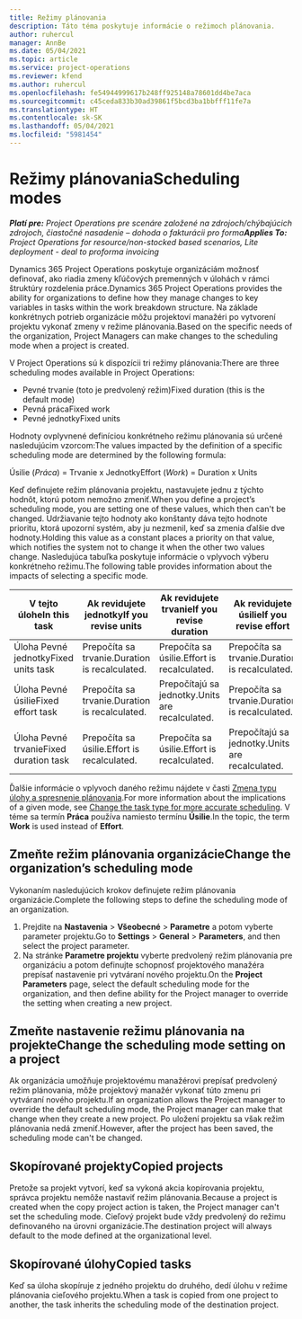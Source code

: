 ```yaml
---
title: Režimy plánovania
description: Táto téma poskytuje informácie o režimoch plánovania.
author: ruhercul
manager: AnnBe
ms.date: 05/04/2021
ms.topic: article
ms.service: project-operations
ms.reviewer: kfend
ms.author: ruhercul
ms.openlocfilehash: fe54944999617b248ff925148a78601dd4be7aca
ms.sourcegitcommit: c45ceda833b30ad39861f5bcd3ba1bbfff11fe7a
ms.translationtype: HT
ms.contentlocale: sk-SK
ms.lasthandoff: 05/04/2021
ms.locfileid: "5981454"
---
```

# <a name="scheduling-modes"></a><span data-ttu-id="0d652-103">Režimy plánovania</span><span class="sxs-lookup"><span data-stu-id="0d652-103">Scheduling modes</span></span>

<span data-ttu-id="0d652-104">_**Platí pre:** Project Operations pre scenáre založené na zdrojoch/chýbajúcich zdrojoch, čiastočné nasadenie – dohoda o fakturácii pro forma_</span><span class="sxs-lookup"><span data-stu-id="0d652-104">_**Applies To:** Project Operations for resource/non-stocked based scenarios, Lite deployment - deal to proforma invoicing_</span></span>


<span data-ttu-id="0d652-105">Dynamics 365 Project Operations poskytuje organizáciám možnosť definovať, ako riadia zmeny kľúčových premenných v úlohách v rámci štruktúry rozdelenia práce.</span><span class="sxs-lookup"><span data-stu-id="0d652-105">Dynamics 365 Project Operations provides the ability for organizations to define how they manage changes to key variables in tasks within the work breakdown structure.</span></span> <span data-ttu-id="0d652-106">Na základe konkrétnych potrieb organizácie môžu projektoví manažéri po vytvorení projektu vykonať zmeny v režime plánovania.</span><span class="sxs-lookup"><span data-stu-id="0d652-106">Based on the specific needs of the organization, Project Managers can make changes to the scheduling mode when a project is created.</span></span>

<span data-ttu-id="0d652-107">V Project Operations sú k dispozícii tri režimy plánovania:</span><span class="sxs-lookup"><span data-stu-id="0d652-107">There are three scheduling modes available in Project Operations:</span></span>

  - <span data-ttu-id="0d652-108">Pevné trvanie (toto je predvolený režim)</span><span class="sxs-lookup"><span data-stu-id="0d652-108">Fixed duration (this is the default mode)</span></span>
  - <span data-ttu-id="0d652-109">Pevná práca</span><span class="sxs-lookup"><span data-stu-id="0d652-109">Fixed work</span></span>
  - <span data-ttu-id="0d652-110">Pevné jednotky</span><span class="sxs-lookup"><span data-stu-id="0d652-110">Fixed units</span></span>

<span data-ttu-id="0d652-111">Hodnoty ovplyvnené definíciou konkrétneho režimu plánovania sú určené nasledujúcim vzorcom:</span><span class="sxs-lookup"><span data-stu-id="0d652-111">The values impacted by the definition of a specific scheduling mode are determined by the following formula:</span></span>

  <span data-ttu-id="0d652-112">Úsilie (*Práca*) = Trvanie x Jednotky</span><span class="sxs-lookup"><span data-stu-id="0d652-112">Effort (*Work*) = Duration x Units</span></span>

<span data-ttu-id="0d652-113">Keď definujete režim plánovania projektu, nastavujete jednu z týchto hodnôt, ktorú potom nemožno zmeniť.</span><span class="sxs-lookup"><span data-stu-id="0d652-113">When you define a project’s scheduling mode, you are setting one of these values, which then can't be changed.</span></span> <span data-ttu-id="0d652-114">Udržiavanie tejto hodnoty ako konštanty dáva tejto hodnote prioritu, ktorá upozorní systém, aby ju nezmenil, keď sa zmenia ďalšie dve hodnoty.</span><span class="sxs-lookup"><span data-stu-id="0d652-114">Holding this value as a constant places a priority on that value, which notifies the system not to change it when the other two values change.</span></span> <span data-ttu-id="0d652-115">Nasledujúca tabuľka poskytuje informácie o vplyvoch výberu konkrétneho režimu.</span><span class="sxs-lookup"><span data-stu-id="0d652-115">The following table provides information about the impacts of selecting a specific mode.</span></span>

| <span data-ttu-id="0d652-116">**V tejto úlohe**</span><span class="sxs-lookup"><span data-stu-id="0d652-116">**In this task**</span></span>             | <span data-ttu-id="0d652-117">**Ak revidujete jednotky**</span><span class="sxs-lookup"><span data-stu-id="0d652-117">**If you revise units**</span></span>   | <span data-ttu-id="0d652-118">**Ak revidujete trvanie**</span><span class="sxs-lookup"><span data-stu-id="0d652-118">**If you revise duration**</span></span> | <span data-ttu-id="0d652-119">**Ak revidujete úsilie**</span><span class="sxs-lookup"><span data-stu-id="0d652-119">**If you revise effort**</span></span>  |
|----------------------|---------------------------|----------------------------|---------------------------|
| <span data-ttu-id="0d652-120">Úloha Pevné jednotky</span><span class="sxs-lookup"><span data-stu-id="0d652-120">Fixed units task</span></span>     | <span data-ttu-id="0d652-121">Prepočíta sa trvanie.</span><span class="sxs-lookup"><span data-stu-id="0d652-121">Duration is recalculated.</span></span> | <span data-ttu-id="0d652-122">Prepočíta sa úsilie.</span><span class="sxs-lookup"><span data-stu-id="0d652-122">Effort is recalculated.</span></span>    | <span data-ttu-id="0d652-123">Prepočíta sa trvanie.</span><span class="sxs-lookup"><span data-stu-id="0d652-123">Duration is recalculated.</span></span> |
| <span data-ttu-id="0d652-124">Úloha Pevné úsilie</span><span class="sxs-lookup"><span data-stu-id="0d652-124">Fixed effort task</span></span>    | <span data-ttu-id="0d652-125">Prepočíta sa trvanie.</span><span class="sxs-lookup"><span data-stu-id="0d652-125">Duration is recalculated.</span></span> | <span data-ttu-id="0d652-126">Prepočítajú sa jednotky.</span><span class="sxs-lookup"><span data-stu-id="0d652-126">Units are recalculated.</span></span>    | <span data-ttu-id="0d652-127">Prepočíta sa trvanie.</span><span class="sxs-lookup"><span data-stu-id="0d652-127">Duration is recalculated.</span></span> |
| <span data-ttu-id="0d652-128">Úloha Pevné trvanie</span><span class="sxs-lookup"><span data-stu-id="0d652-128">Fixed duration task</span></span>  | <span data-ttu-id="0d652-129">Prepočíta sa úsilie.</span><span class="sxs-lookup"><span data-stu-id="0d652-129">Effort is recalculated.</span></span>   | <span data-ttu-id="0d652-130">Prepočíta sa úsilie.</span><span class="sxs-lookup"><span data-stu-id="0d652-130">Effort is recalculated.</span></span>    | <span data-ttu-id="0d652-131">Prepočítajú sa jednotky.</span><span class="sxs-lookup"><span data-stu-id="0d652-131">Units are recalculated.</span></span>   |

<span data-ttu-id="0d652-132">Ďalšie informácie o vplyvoch daného režimu nájdete v časti [Zmena typu úlohy a spresnenie plánovania](https://support.microsoft.com/en-us/office/change-the-task-type-for-more-accurate-scheduling-b0b969ad-45bc-4e9e-8967-435587548a72).</span><span class="sxs-lookup"><span data-stu-id="0d652-132">For more information about the implications of a given mode, see [Change the task type for more accurate scheduling](https://support.microsoft.com/en-us/office/change-the-task-type-for-more-accurate-scheduling-b0b969ad-45bc-4e9e-8967-435587548a72).</span></span> <span data-ttu-id="0d652-133">V téme sa termín **Práca** používa namiesto termínu **Úsilie**.</span><span class="sxs-lookup"><span data-stu-id="0d652-133">In the topic, the term **Work** is used instead of **Effort**.</span></span>

## <a name="change-the-organizations-scheduling-mode"></a><span data-ttu-id="0d652-134">Zmeňte režim plánovania organizácie</span><span class="sxs-lookup"><span data-stu-id="0d652-134">Change the organization’s scheduling mode</span></span>

<span data-ttu-id="0d652-135">Vykonaním nasledujúcich krokov definujete režim plánovania organizácie.</span><span class="sxs-lookup"><span data-stu-id="0d652-135">Complete the following steps to define the scheduling mode of an organization.</span></span>

1. <span data-ttu-id="0d652-136">Prejdite na **Nastavenia** \> **Všeobecné** \> **Parametre** a potom vyberte parameter projektu.</span><span class="sxs-lookup"><span data-stu-id="0d652-136">Go to **Settings** \> **General** \> **Parameters**, and then select the project parameter.</span></span> 
2. <span data-ttu-id="0d652-137">Na stránke **Parametre projektu** vyberte predvolený režim plánovania pre organizáciu a potom definujte schopnosť projektového manažéra prepísať nastavenie pri vytváraní nového projektu.</span><span class="sxs-lookup"><span data-stu-id="0d652-137">On the **Project Parameters** page, select the default scheduling mode for the organization, and then define ability for the Project manager to override the setting when creating a new project.</span></span>

## <a name="change-the-scheduling-mode-setting-on-a-project"></a><span data-ttu-id="0d652-138">Zmeňte nastavenie režimu plánovania na projekte</span><span class="sxs-lookup"><span data-stu-id="0d652-138">Change the scheduling mode setting on a project</span></span>

<span data-ttu-id="0d652-139">Ak organizácia umožňuje projektovému manažérovi prepísať predvolený režim plánovania, môže projektový manažér vykonať túto zmenu pri vytváraní nového projektu.</span><span class="sxs-lookup"><span data-stu-id="0d652-139">If an organization allows the Project manager to override the default scheduling mode, the Project manager can make that change when they create a new project.</span></span> <span data-ttu-id="0d652-140">Po uložení projektu sa však režim plánovania nedá zmeniť.</span><span class="sxs-lookup"><span data-stu-id="0d652-140">However, after the project has been saved, the scheduling mode can't be changed.</span></span>

## <a name="copied-projects"></a><span data-ttu-id="0d652-141">Skopírované projekty</span><span class="sxs-lookup"><span data-stu-id="0d652-141">Copied projects</span></span>

<span data-ttu-id="0d652-142">Pretože sa projekt vytvorí, keď sa vykoná akcia kopírovania projektu, správca projektu nemôže nastaviť režim plánovania.</span><span class="sxs-lookup"><span data-stu-id="0d652-142">Because a project is created when the copy project action is taken, the Project manager can't set the scheduling mode.</span></span> <span data-ttu-id="0d652-143">Cieľový projekt bude vždy predvolený do režimu definovaného na úrovni organizácie.</span><span class="sxs-lookup"><span data-stu-id="0d652-143">The destination project will always default to the mode defined at the organizational level.</span></span>

## <a name="copied-tasks"></a><span data-ttu-id="0d652-144">Skopírované úlohy</span><span class="sxs-lookup"><span data-stu-id="0d652-144">Copied tasks</span></span>

<span data-ttu-id="0d652-145">Keď sa úloha skopíruje z jedného projektu do druhého, dedí úlohu v režime plánovania cieľového projektu.</span><span class="sxs-lookup"><span data-stu-id="0d652-145">When a task is copied from one project to another, the task inherits the scheduling mode of the destination project.</span></span>
